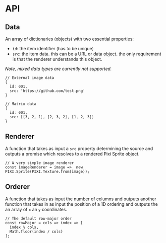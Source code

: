 # API

## Data

An array of dictionaries (objects) with two essential properties:

- `id`: the item identifier (has to be unique)
- `src`: the item data. this can be a URL or data object. the only requirement
  is that the renderer understands this object.

_Note, mixed data types are currently not supported._

```
// External image data
{
  id: 001,
  src: 'https://github.com/test.png'
}

// Matrix data
{
  id: 001,
  src: [[3, 2, 1], [2, 3, 2], [1, 2, 3]]
}
```

## Renderer

A function that takes as input a `src` property determining the source and
outputs a promise which resolves to a rendered Pixi Sprite object.

```
// A very simple image renderer
const imageRenderer = image =>  new PIXI.Sprite(PIXI.Texture.from(image));
```

## Orderer

A function that takes as input the number of columns and outputs
another function that takes in as input the position of a 1D ordering and
outputs the an array of `x` an `y` coordinates.

```
// The default row-major order
const rowMajor = cols => index => [
  index % cols,
  Math.floor(index / cols)
];
```
